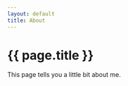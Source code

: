 ```yaml
---
layout: default
title: About
---
```

# {{ page.title }}

This page tells you a little bit about me.
